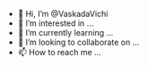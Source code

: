 - 👋 Hi, I’m @VaskadaVichi
- 👀 I’m interested in ...
- 🌱 I’m currently learning ...
- 💞️ I’m looking to collaborate on ...
- 📫 How to reach me ...

<!---
VaskadaVichi/VaskadaVichi is a ✨ special ✨ repository because its `README.md` (this file) appears on your GitHub profile.
You can click the Preview link to take a look at your changes.
--->
